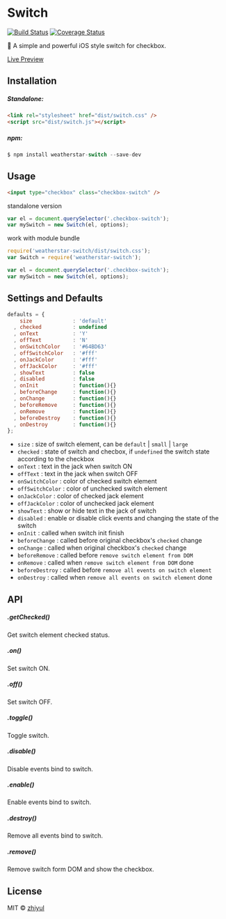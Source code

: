# Switch

[![Build Status](https://travis-ci.org/zhiyul/Switch.svg?branch=master)](https://travis-ci.org/zhiyul/Switch)
[![Coverage Status](https://coveralls.io/repos/github/zhiyul/Switch/badge.svg?branch=master)](https://coveralls.io/github/zhiyul/Switch?branch=master)

:rabbit: A simple and powerful iOS style switch for checkbox.

[Live Preview](http://weatherstar.me/switch/)

## Installation

##### Standalone:

```html
<link rel="stylesheet" href="dist/switch.css" />
<script src="dist/switch.js"></script>
```

##### npm:

```javascript
$ npm install weatherstar-switch --save-dev
```

## Usage

````html
<input type="checkbox" class="checkbox-switch" />
````

standalone version

````javascript
var el = document.querySelector('.checkbox-switch');
var mySwitch = new Switch(el, options);
````

work with module bundle

```javascript
require('weatherstar-switch/dist/switch.css');
var Switch = require('weatherstar-switch');

var el = document.querySelector('.checkbox-switch');
var mySwitch = new Switch(el, options);
```

## Settings and Defaults

```js
defaults = {
    size             : 'default'
  , checked          : undefined
  , onText           : 'Y'
  , offText          : 'N'
  , onSwitchColor    : '#64BD63'
  , offSwitchColor   : '#fff'
  , onJackColor      : '#fff'
  , offJackColor     : '#fff'
  , showText         : false
  , disabled         : false
  , onInit           : function(){}
  , beforeChange     : function(){}
  , onChange         : function(){}
  , beforeRemove     : function(){}
  , onRemove         : function(){}
  , beforeDestroy    : function(){}
  , onDestroy        : function(){}
};
```

- `size` : size of switch element, can be `default` | `small` | `large`
- `checked` : state of switch and checbox, if `undefined` the switch state according to the checkbox 
- `onText` :  text in the jack when switch ON
- `offText` : text in the jack when switch OFF
- `onSwitchColor` : color of checked switch element
- `offSwitchColor` : color of unchecked switch element
- `onJackColor` : color of checked jack element
- `offJackColor` : color of unchecked jack element
- `showText` : show or hide text in the jack of switch 
- `disabled` : enable or disable click events and changing the state of the switch
- `onInit` : called when switch init finish
- `beforeChange` : called before original checkbox's `checked` change
- `onChange` : called when original checkbox's `checked` change
- `beforeRemove` : called before `remove switch element from DOM`
- `onRemove` : called when `remove switch element from DOM` done
- `beforeDestroy` : called before  `remove all events on switch element`
- `onDestroy` : called when  `remove all events on switch element` done

## API

##### .getChecked()

Get switch element checked status.

##### .on()

Set switch ON.

##### .off()

Set switch OFF.

##### .toggle()

Toggle switch.

##### .disable()

Disable events bind to switch.

##### .enable()

Enable events bind to switch.

##### .destroy()

Remove all events bind to switch.

##### .remove()

Remove switch form DOM and show the checkbox.

## License

MIT © [zhiyul](http://github.com/zhiyul)

